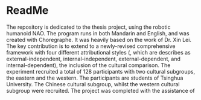# ReadMe
The repository is dedicated to the thesis project, using the robotic humanoid NAO. The program runs in both Mandarin and English, and was created with Choregraphe. It was heavily based on the work of Dr. Xin Lei. The key contribution is to extend to a newly-revised comprehensive framework with four different attributional styles (, which are describes as external-independent, internal-independent, external-dependent, and internal-dependent), the inclusion of the cultural comparison. The experiment recruited a total of 128 participants with two cultural subgroups, the eastern and the western. The participants are students of Tsinghua University. The Chinese cultural subgroup, whilst the western cultural subgroup were recruited. The project was completed with the assistance of
